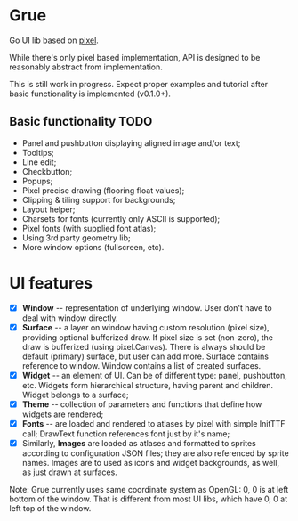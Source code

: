 # Grue

Go UI lib based on [pixel](https://github.com/faiface/pixel).

While there's only pixel based implementation, API is designed
to be reasonably abstract from implementation.

This is still work in progress. Expect proper examples and tutorial
after basic functionality is implemented (v0.1.0+).

## Basic functionality TODO

- Panel and pushbutton displaying aligned image and/or text;
- Tooltips;
- Line edit;
- Checkbutton;
- Popups;
- Pixel precise drawing (flooring float values);
- Clipping & tiling support for backgrounds;
- Layout helper;
- Charsets for fonts (currently only ASCII is supported);
- Pixel fonts (with supplied font atlas);
- Using 3rd party geometry lib;
- More window options (fullscreen, etc).

# UI features

- [x] **Window** -- representation of underlying window. User don't have to deal with
window directly.
- [x] **Surface** -- a layer on window having custom resolution (pixel size),
providing optional bufferized draw. If pixel size is set (non-zero), the draw
is bufferized (using pixel.Canvas). There is always should be default (primary)
surface, but user can add more. Surface contains reference to window.
Window contains a list of created surfaces.
- [x] **Widget** -- an element of UI. Can be of different type: panel, pushbutton, etc.
Widgets form hierarchical structure, having parent and children.
Widget belongs to a surface;
- [x] **Theme** -- collection of parameters and functions that define how
widgets are rendered;
- [x] **Fonts** -- are loaded and rendered to atlases by pixel with simple InitTTF call;
DrawText function references font just by it's name;
- [x] Similarly, **Images** are loaded as atlases and formatted to sprites according to
configuration JSON files; they are also referenced by sprite names.
Images are to used as icons and widget backgrounds, as well, as just
drawn at surfaces.

Note: Grue currently uses same coordinate system as OpenGL: 0, 0 is at left bottom of the window.
That is different from most UI libs, which have 0, 0 at left top of the window.
